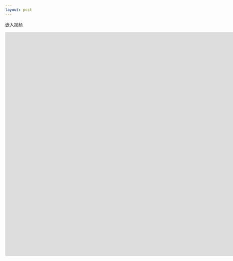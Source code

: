 ```yaml
---
layout: post
---
```


嵌入视频

<iframe width="2280" height="720" src="https://www.youtube.com/embed/khySM1YBQvA" frameborder="0" allowfullscreen></iframe>

